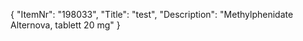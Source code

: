{
  "ItemNr": "198033",
  "Title": "test",
  "Description": "Methylphenidate Alternova, tablett 20 mg"
}